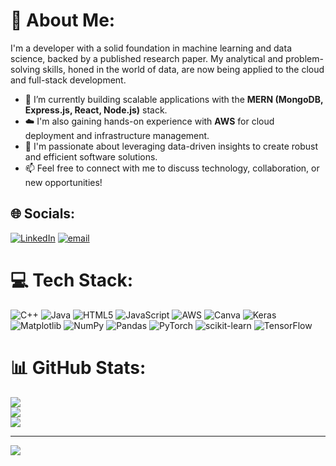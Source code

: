 # 💫 About Me:
I'm a developer with a solid foundation in machine learning and data science, backed by a published research paper. My analytical and problem-solving skills, honed in the world of data, are now being applied to the cloud and full-stack development.

-   🔭 I’m currently building scalable applications with the **MERN (MongoDB, Express.js, React, Node.js)** stack.
-   ☁️ I'm also gaining hands-on experience with **AWS** for cloud deployment and infrastructure management.
-   🌱 I'm passionate about leveraging data-driven insights to create robust and efficient software solutions.
-   📫 Feel free to connect with me to discuss technology, collaboration, or new opportunities!


## 🌐 Socials:
[![LinkedIn](https://img.shields.io/badge/LinkedIn-%230077B5.svg?logo=linkedin&logoColor=white)](https://linkedin.com/in/https://www.linkedin.com/in/veronika-dhingra/) [![email](https://img.shields.io/badge/Email-D14836?logo=gmail&logoColor=white)](mailto:veronikadhingra@gmail.com) 

# 💻 Tech Stack:
![C++](https://img.shields.io/badge/c++-%2300599C.svg?style=for-the-badge&logo=c%2B%2B&logoColor=white) ![Java](https://img.shields.io/badge/java-%23ED8B00.svg?style=for-the-badge&logo=openjdk&logoColor=white) ![HTML5](https://img.shields.io/badge/html5-%23E34F26.svg?style=for-the-badge&logo=html5&logoColor=white) ![JavaScript](https://img.shields.io/badge/javascript-%23323330.svg?style=for-the-badge&logo=javascript&logoColor=%23F7DF1E) ![AWS](https://img.shields.io/badge/AWS-%23FF9900.svg?style=for-the-badge&logo=amazon-aws&logoColor=white) ![Canva](https://img.shields.io/badge/Canva-%2300C4CC.svg?style=for-the-badge&logo=Canva&logoColor=white) ![Keras](https://img.shields.io/badge/Keras-%23D00000.svg?style=for-the-badge&logo=Keras&logoColor=white) ![Matplotlib](https://img.shields.io/badge/Matplotlib-%23ffffff.svg?style=for-the-badge&logo=Matplotlib&logoColor=black) ![NumPy](https://img.shields.io/badge/numpy-%23013243.svg?style=for-the-badge&logo=numpy&logoColor=white) ![Pandas](https://img.shields.io/badge/pandas-%23150458.svg?style=for-the-badge&logo=pandas&logoColor=white) ![PyTorch](https://img.shields.io/badge/PyTorch-%23EE4C2C.svg?style=for-the-badge&logo=PyTorch&logoColor=white) ![scikit-learn](https://img.shields.io/badge/scikit--learn-%23F7931E.svg?style=for-the-badge&logo=scikit-learn&logoColor=white) ![TensorFlow](https://img.shields.io/badge/TensorFlow-%23FF6F00.svg?style=for-the-badge&logo=TensorFlow&logoColor=white)
# 📊 GitHub Stats:
![](https://github-readme-stats.vercel.app/api?username=veronikad26&theme=dark&hide_border=false&include_all_commits=false&count_private=false)<br/>
![](https://nirzak-streak-stats.vercel.app/?user=veronikad26&theme=dark&hide_border=false)<br/>
![](https://github-readme-stats.vercel.app/api/top-langs/?username=veronikad26&theme=dark&hide_border=false&include_all_commits=false&count_private=false&layout=compact)

---
[![](https://visitcount.itsvg.in/api?id=veronikad26&icon=0&color=8)](https://visitcount.itsvg.in)

<!-- Proudly created with GPRM ( https://gprm.itsvg.in ) -->
